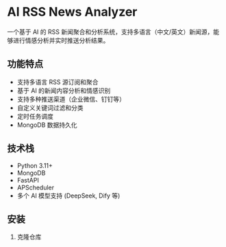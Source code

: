 # AI RSS News Analyzer

一个基于 AI 的 RSS 新闻聚合和分析系统，支持多语言（中文/英文）新闻源，能够进行情感分析并实时推送分析结果。

## 功能特点

- 支持多语言 RSS 源订阅和聚合
- 基于 AI 的新闻内容分析和情感识别
- 支持多种推送渠道（企业微信、钉钉等）
- 自定义关键词过滤和分类
- 定时任务调度
- MongoDB 数据持久化

## 技术栈

- Python 3.11+
- MongoDB
- FastAPI
- APScheduler
- 多个 AI 模型支持 (DeepSeek, Dify 等)

## 安装

1. 克隆仓库 